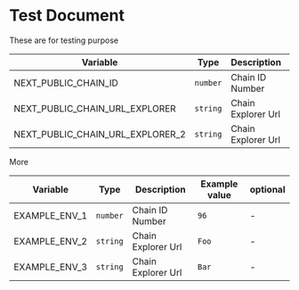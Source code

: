 # Test Document

These are for testing purpose

| Variable                         | Type     | Description        | Example value             |
| -------------------------------- | -------- | ------------------ | ------------------------- |
| NEXT_PUBLIC_CHAIN_ID             | `number` | Chain ID Number    | `96`                      |
| NEXT_PUBLIC_CHAIN_URL_EXPLORER   | `string` | Chain Explorer Url | `https://www.bkcscan.com` |
| NEXT_PUBLIC_CHAIN_URL_EXPLORER_2 | `string` | Chain Explorer Url | `https://www.bkcscan.com` |

More

| Variable      | Type     | Description        | Example value | optional |
| ------------- | -------- | ------------------ | ------------- | -------- |
| EXAMPLE_ENV_1 | `number` | Chain ID Number    | `96`          | -        |
| EXAMPLE_ENV_2 | `string` | Chain Explorer Url | `Foo`         | -        |
| EXAMPLE_ENV_3 | `string` | Chain Explorer Url | `Bar`         | -        |
